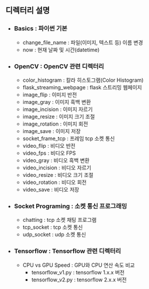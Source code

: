 ## 디렉터리 설명
* ### Basics : 파이썬 기본
  * change_file_name : 파일(이미지, 텍스트 등) 이름 변경
  * now : 현재 날짜 및 시간(datetime)
  
* ### OpenCV : OpenCV 관련 디렉터리
  * color_histogram : 칼라 히스토그램(Color Histogram)
  * flask_streaming_webpage : flask 스트리밍 웹페이지
  * image_flip : 이미지 반전
  * image_gray : 이미지 흑백 변환
  * image_incision : 이미지 자르기
  * image_resize : 이미지 크기 조절
  * image_rotation : 이미지 회전
  * image_save : 이미지 저장
  * socket_frame_tcp : 프레임 tcp 소켓 통신
  * video_flip : 비디오 반전
  * video_fps : 비디오 FPS
  * video_gray : 비디오 흑백 변환
  * video_incision : 비디오 자르기
  * video_resize : 비디오 크기 조절
  * video_rotation : 비디오 회전
  * video_save : 비디오 저장

* ### Socket Programing : 소켓 통신 프로그래밍
  * chatting : tcp 소켓 채팅 프로그램
  * tcp_socket : tcp 소켓 통신
  * udp_socket : udp 소켓 통신

* ### Tensorflow : Tensorflow 관련 디렉터리
  * CPU vs GPU Speed : GPU와 CPU 연산 속도 비교
    * tensorflow_v1.py : tensorflow 1.x.x 버전
    * tensorflow_v2.py : tensorflow 2.x.x 버전
